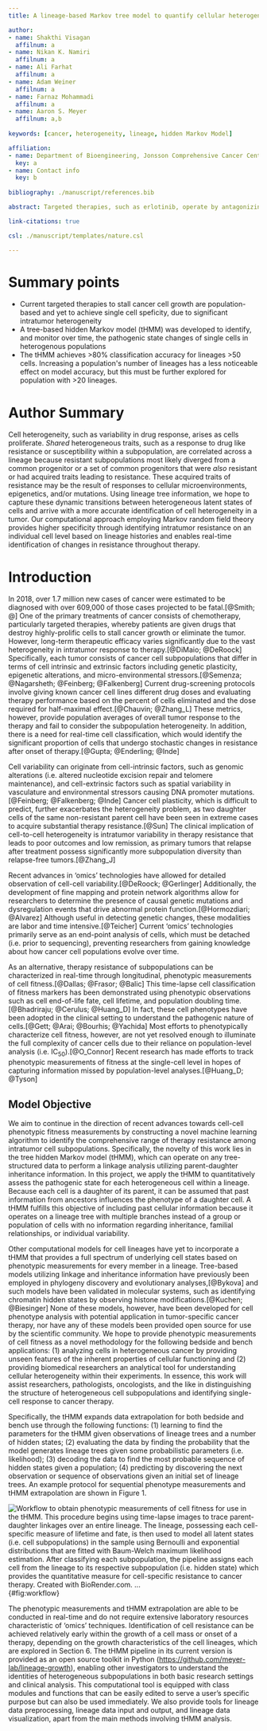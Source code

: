 ```yaml
---
title: A lineage-based Markov tree model to quantify cellular heterogeneity

author:
- name: Shakthi Visagan
  affilnum: a
- name: Nikan K. Namiri
  affilnum: a
- name: Ali Farhat
  affilnum: a
- name: Adam Weiner
  affilnum: a
- name: Farnaz Mohammadi
  affilnum: a
- name: Aaron S. Meyer
  affilnum: a,b
  
keywords: [cancer, heterogeneity, lineage, hidden Markov Model]

affiliation:
- name: Department of Bioengineering, Jonsson Comprehensive Cancer Center, Eli and Edythe Broad Center of Regenerative Medicine and Stem Cell Research; University of California, Los Angeles
  key: a
- name: Contact info
  key: b
  
bibliography: ./manuscript/references.bib

abstract: Targeted therapies, such as erlotinib, operate by antagonizing dysregulated signaling nodes in tumor cells. While responses to targeted agents can be remarkable, they are rarely curative. Furthermore, cell-to-cell heterogeneity stemming from genetic mutations, variation in signaling, and epigenetic state can contribute to resistance development. Current methods of quantifying tumor-drug response are population-level measurements and lack evolutionary dynamics. We present a novel computational method, the tree-based hidden Markov model (tHMM), which utilizes cell lineages to learn characteristic patterns of single cell heterogeneity and transitions between underlying latent states for dynamic tumor cell classification. A conventional hidden Markov model was adapted to a branching binary Markov tree of dividing cells with observed emissions to classify cells based on phenotypic observations, particularly cell end-of-life fate (division or death) and lifetime. The model can, therefore, fit observations from related cells and classify subpopulations. An adapted Viterbi algorithm was built to identify the states of each cell utilizing the parameters found from the modified Baum-Welch fitting and the inheritance information from the cell linkages in the lineage tree. To probabilistically model each observation, the cell fate and lifetime follow Bernoulli ($\theta_{B}$) and exponential ($\lambda_{E}$) distributions, respectively. Synthetic lineages were constructed consisting of parent cells susceptible to drug ($\theta_{B}=0.99$, $\lambda_{E}=80$), and a later transition forming a new state distribution of resistant cells ($\theta_{B}=0.8$, $\lambda_{E}=20$). 200 such lineages of various length were constructed and analyzed, and we observed improved state assignment accuracy of the tHMM as the number of cells in a lineage increased. Parameter estimation for the Bernoulli distribution governing cell fate was precise and accurate. The exponential distribution parameter was precise but slightly biased due to systematic errors stemming from excluding cells that continued past the experiment end, as well as removing seed cells that were unable to create a lineage. The tHMM cell classification pipeline can analyze cell lineages and assign cells to phenotypically distinct subpopulations (i.e. therapy-sensitive and therapy-resistant) for a wide range of lineage lengths and population sizes. The model quantifies the probabilistic distributions governing each subpopulation and may be used in conjunction with live-cell imaging for real-time drug screening and therapy evaluation. 

link-citations: true

csl: ./manuscript/templates/nature.csl

---
```


# Summary points

- Current targeted therapies to stall cancer cell growth are population-based and yet to achieve single cell speficity, due to significant intratumor heterogeneity
- A tree-based hidden Markov model (tHMM) was developed to identify, and monitor over time, the pathogenic state changes of single cells in heterogenous populations
- The tHMM achieves >80% classification accuracy for lineages >50 cells. Increasing a population's number of lineages has a less noticeable effect on model accuracy, but this must be further explored for population with >20 lineages. 

# Author Summary

Cell heterogeneity, such as variability in drug response, arises as cells proliferate. _Shared_ heterogeneous traits, such as a response to drug like resistance or susceptibility within a subpopulation, are correlated across a lineage because resistant subpopulations most likely diverged from a common progenitor or a set of common progenitors that were _also_ resistant or had acquired traits leading to resistance. These acquired traits of resistance may be the result of responses to cellular microenvironments, epigenetics, and/or mutations. Using lineage tree information, we hope to capture these dynamic transitions between heterogeneous latent states of cells and arrive with a more accurate identification of cell heterogeneity in a tumor. Our computational approach employing Markov random field theory provides higher specificity through identifying intratumor resistance on an individual cell level based on lineage histories and enables real-time identification of changes in resistance throughout therapy.

# Introduction

In 2018, over 1.7 million new cases of cancer were estimated to be diagnosed with over 609,000 of those cases projected to be fatal.[@Smith; @] One of the primary treatments of cancer consists of chemotherapy, particularly targeted therapies, whereby patients are given drugs that destroy highly-prolific cells to stall cancer growth or eliminate the tumor. However, long-term therapeutic efficacy varies significantly due to the vast heterogeneity in intratumor response to therapy.[@DiMaio; @DeRoock] Specifically, each tumor consists of cancer cell subpopulations that differ in terms of cell intrinsic and extrinsic factors including genetic plasticity, epigenetic alterations, and micro-environmental stressors.[@Semenza; @Nagarsheth; @Feinberg; @Falkenberg] Current drug-screening protocols involve giving known cancer cell lines different drug doses and evaluating therapy performance based on the percent of cells eliminated and the dose required for half-maximal effect.[@Chauvin; @Zhang_L] These metrics, however, provide population averages of overall tumor response to the therapy and fail to consider the subpopulation heterogeneity. In addition, there is a need for real-time cell classification, which would identify the significant proportion of cells that undergo stochastic changes in resistance after onset of therapy.[@Gupta; @Enderling; @Inde]

Cell variability can originate from cell-intrinsic factors, such as genomic alterations (i.e. altered nucleotide excision repair and telomere maintenance), and cell-extrinsic factors such as spatial variability in vasculature and environmental stressors causing DNA promoter mutations.[@Feinberg; @Falkenberg; @Inde] Cancer cell plasticity, which is difficult to predict, further exacerbates the heterogeneity problem, as two daughter cells of the same non-resistant parent cell have been seen in extreme cases to acquire substantial therapy resistance.[@Sun] The clinical implication of cell-to-cell heterogeneity is intratumor variability in therapy resistance that leads to poor outcomes and low remission, as primary tumors that relapse after treatment possess significantly more subpopulation diversity than relapse-free tumors.[@Zhang_J] 

Recent advances in ‘omics’ technologies have allowed for detailed observation of cell-cell variability.[@DeRoock; @Gerlinger] Additionally, the development of fine mapping and protein network algorithms allow for researchers to determine the presence of causal genetic mutations and dysregulation events that drive abnormal protein function.[@Hormozdiari; @Alvarez] Although useful in detecting genetic changes, these modalities are labor and time intensive.[@Teicher] Current ‘omics’ technologies primarily serve as an end-point analysis of cells, which must be detached (i.e. prior to sequencing), preventing researchers from gaining knowledge about how cancer cell populations evolve over time. 

As an alternative, therapy resistance of subpopulations can be characterized in real-time through longitudinal, phenotypic measurements of cell fitness.[@Dallas; @Frasor; @Balic] This time-lapse cell classification of fitness markers has been demonstrated using phenotypic observations such as cell end-of-life fate, cell lifetime, and population doubling time.[@Bhadriraju; @Cerulus; @Huang_D] In fact, these cell phenotypes have been adopted in the clinical setting to understand the pathogenic nature of cells.[@Gett; @Arai; @Bourhis; @Yachida] Most efforts to phenotypically characterize cell fitness, however, are not yet resolved enough to illuminate the full complexity of cancer cells due to their reliance on population-level analysis (i.e. IC<sub>50</sub>).[@O_Connor] Recent research has made efforts to track phenotypic measurements of fitness at the single-cell level in hopes of capturing information missed by population-level analyses.[@Huang_D; @Tyson]

## Model Objective

We aim to continue in the direction of recent advances towards cell-cell phenotypic fitness measurements by constructing a novel machine learning algorithm to identify the comprehensive range of therapy resistance among intratumor cell subpopulations. Specifically, the novelty of this work lies in the tree hidden Markov model (tHMM), which can operate on any tree-structured data to perform a linkage analysis utilizing parent-daughter inheritance information. In this project, we apply the tHMM to quantitatively assess the pathogenic state for each heterogeneous cell within a lineage. Because each cell is a daughter of its parent, it can be assumed that past information from ancestors influences the phenotype of a daughter cell. A tHMM fulfills this objective of including past cellular information because it operates on a lineage tree with multiple branches instead of a group or population of cells with no information regarding inheritance, familial relationships, or individual variability. 

Other computational models for cell lineages have yet to incorporate a tHMM that provides a full spectrum of underlying cell states based on phenotypic measurements for every member in a lineage. Tree-based models utilizing linkage and inheritance information  have previously been employed in phylogeny discovery and evolutionary analyses,[@Bykova] and such models have been validated in molecular systems, such as identifying chromatin hidden states by observing histone modifications.[@Kuchen; @Biesinger] None of these models, however, have been developed for cell phenotype analysis with potential application in tumor-specific cancer therapy, nor have any of these models been provided open source for use by the scientific community. We hope to provide phenotypic measurements of cell fitness as a novel methodology for the following bedside and bench applications: (1) analyzing cells in heterogeneous cancer by providing unseen features of the inherent properties of cellular functioning and (2) providing biomedical researchers an analytical tool for understanding cellular heterogeneity within their experiments. In essence, this work will assist researchers, pathologists, oncologists, and the like in distinguishing the structure of heterogeneous cell subpopulations and identifying single-cell response to cancer therapy. 

Specifically, the tHMM expands data extrapolation for both bedside and bench use through the following functions: (1) learning to find the parameters for the tHMM given observations of lineage trees and a number of hidden states; (2) evaluating the data by finding the probability that the model generates lineage trees given some probabilistic parameters (i.e. likelihood); (3) decoding the data to find the most probable sequence of hidden states given a population; (4) predicting by discovering the next observation or sequence of observations given an initial set of lineage trees. An example protocol for sequential phenotype measurements and tHMM extrapolation are shown in Figure 1. 

![**Workflow to obtain phenotypic measurements of cell fitness for use in the tHMM.** This procedure begins using time-lapse images to trace parent-daughter linkages over an entire lineage. The lineage, possessing each cell-specific measure of lifetime and fate, is then used to model all latent states (i.e. cell subpopulations) in the sample using Bernoulli and exponential distributions that are fitted with Baum-Welch maximum likelihood estimation. After classifying each subpopulation, the pipeline assigns each cell from the lineage to its respective subpopulation (i.e. hidden state) which provides the quantitative measure for cell-specific resistance to cancer therapy. Created with BioRender.com. ...](./Figures/figure1.svg){#fig:workflow}

The phenotypic measurements and tHMM extrapolation are able to be conducted in real-time and do not require extensive laboratory resources characteristic of ‘omics’ techniques. Identification of cell resistance can be achieved relatively early within the growth of a cell mass or onset of a therapy, depending on the growth characteristics of the cell lineages, which are explored in Section 6. The tHMM pipeline in its current version is provided as an open source toolkit in Python (<https://github.com/meyer-lab/lineage-growth>), enabling other investigators to understand the identities of heterogeneous subpopulations in both basic research settings and clinical analysis. This computational tool is equipped with class modules and functions that can be easily edited to serve a user’s specific purpose but can also be used immediately. We also provide tools for lineage data preprocessing, lineage data input and output, and lineage data visualization, apart from the main methods involving tHMM analysis.




